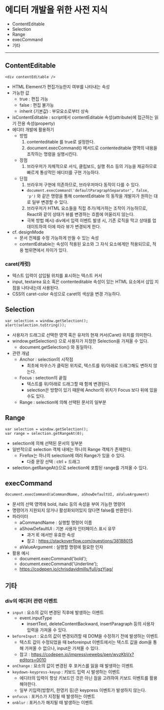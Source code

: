 # 에디터 개발을 위한 사전 지식
 - ContentEditable
 - Selection
 - Range
 - execCommand
 - 기타
   
---

## ContentEditable
```
<div contentEditable />
```
- HTML Element가 편집가능한지 여부를 나타내는 속성
- 가능한 값
  - true : 편집 가능
  - false : 편집 불가능
  - inherit (기본값) : 부모요소로부터 상속
- isContentEditable : script에서 contentEditable 속성(attribute)에 접근하는 읽기 전용 속성(property)
- 에디터 개발에 활용하기
  - 방법
    1. contenteditable 를 true로 설정한다.
    2. document.execCommand() 메서드로 contenteditable 영역의 내용을 조작하는 명령을 실행시킨다.
  - 장점 
    1. 브라우저가 자체적으로 서식, 클립보드, 실행 취소 등의 기능을 제공하므로 빠르게 통상적인 에디터를 구현 가능하다.
  - 단점 
    1. 브라우저 구현에 의존하므로, 브라우저마다 동작이 다를 수 있다.
      - `document.execCommand('defaultParagraphSeparator', false, 'p')` 와 같은 명령을 통해 contentEditable 의 동작을 개발자가 원하는 대로 일부 변경할 수 있다.
    2. 브라우저가 HTML 요소들을 직접 추가/제거하는 조작이 가능하므로, React와 같이 상태가 뷰를 변경하는 흐름에 어울리지 않는다.
      - 극복 방법 예시) div에서 입력 이벤트 발생 시, 기존 로직을 막고 상태를 업데이트하여 이에 따라 뷰가 변경되게 한다.
- cf. designMode
  - 문서 전체를 수정 가능하게 만들 수 있는 속성
  - contentEditable는 속성이 적용된 요소와 그 자식 요소에게만 적용되므로, 적용 범위면에서 차이가 있다.
  
### caret(캐럿)
 - 텍스트 입력이 삽입될 위치를 표시하는 텍스트 커서
 - input, textarea 요소 혹은 contenteditable 속성이 있는 HTML 요소에서 삽입 지점을 나타내는데 사용된다.
 - CSS의 caret-color 속성으로 caret의 색상을 변경 가능하다.  
  
  
## Selection
```
var selection = window.getSelection();
alert(selection.toString());
```
 - 사용자가 드래그로 선택한 영역 혹은 유저의 현재 커서(Caret) 위치를 의미한다.
 - window.getSelection() 으로 사용자가 지정한 Selection을 가져올 수 있다.
   - document.getSelection() 와 동일하다.
 - 관련 개념
   - Anchor : selection의 시작점
     - 최초에 마우스가 클릭된 위치로, 텍스트를 위/아래로 드래그해도 변하지 않는다.
   - Focus : selection의 끝점
     - 텍스트를 위/아래로 드래그할 때 함께 변경된다.
     - selection은 방향이 있기 때문에 Anchor의 위치가 Focus 보다 뒤에 있을 수도 있다.
   - Range : selection에 의해 선택된 문서의 일부분
  
  
## Range
```
var selection = window.getSelection();
var range = selection.getRangeAt(0);
```
 - selection에 의해 선택된 문서의 일부분
 - 일반적으로 selection 객체 내에는 하나의 Range 객체가 존재한다.
   - Firefox는 하나의 selection에 여러 Range가 있을 수 있다.
     - 다중 문장 선택 : ctrl + 드래그
 - selection.getRangeAt()으로 selection에 포함된 range를 가져올 수 있다.
  
  
## execCommand
```
document.execCommand(aCommandName, aShowDefaultUI, aValueArgument)
```
 - 문서의 선택 영역에 bold, italic 등의 속성을 부여 가능한 명령어
 - 명령어가 지원되지 않거나 활성화되어있지 않다면 false를 반환한다.
 - 파라미터
   - aCommandName : 실행할 명령어 이름
   - aShowDefaultUI : 기본 사용자 인터페이스 표시 유무
     - 과거 IE 에서만 유효한 속성
     - 참고 : https://stackoverflow.com/questions/38188015
   - aValueArgument : 실행할 명령에 필요한 인자
 - 활용 예시
   - document.execCommand('bold');
   - document.execCommand('Underline');
   - https://codepen.io/chrisdavidmills/full/gzYjag/
  
  
## 기타

### div의 에디터 관련 이벤트
 - `input` : 요소의 값이 변경된 직후에 발생하는 이벤트
   - event.inputType
     - insertText, deleteContentBackward, insertParagraph 등의 사용자 입력을 가져올 수 있다.
 - `beforeInput` : 요소의 값이 변경되려할 때 DOM을 수정하기 전에 발생하는 이벤트
   - 텍스트 값이 수정되었을 때 beforeinput 이벤트에서는 텍스트 값을 dom을 통해 가져올 수 없으나, input은 가져올 수 있다.
   - 참고 :  https://codepen.io/impressivewebs/pen/wvzKbVx?editors=0010
 - `onChange` : 요소의 값이 변경된 후 포커스를 잃을 때 발생하는 이벤트
 - `keydown-keypress-keyup` : 키보드 입력 시 발생하는 이벤트
   - 에디터의 입력이 항상 키보드인 것은 아닌 점을 고려하여 키보드 이벤트를 활용해야한다.
   - 일부 키입력(방향키, 한영키 등)은 keypress 이벤트가 발생하지 않는다.
 - `onfucus` : 포커스가 지정될 때 발생하는 이벤트
 - `onblur` : 포커스가 해지될 때 발생하는 이벤트


